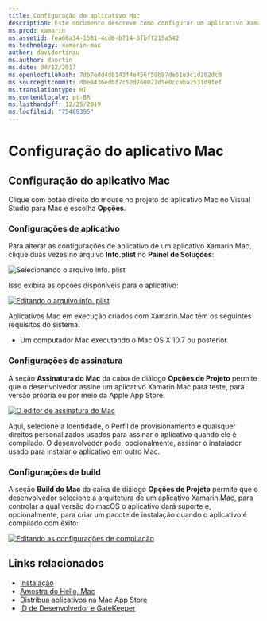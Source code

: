 ```yaml
---
title: Configuração do aplicativo Mac
description: Este documento descreve como configurar um aplicativo Xamarin.Mac para publicação. Ele aborda as configurações do aplicativo, as configurações de assinatura e as configurações de build.
ms.prod: xamarin
ms.assetid: fea66a34-1581-4cd6-b714-3fbff215a542
ms.technology: xamarin-mac
author: davidortinau
ms.author: daortin
ms.date: 04/12/2017
ms.openlocfilehash: 7db7edd4d8143f4e456f59b97de51e3c1d202dc0
ms.sourcegitcommit: d0e6436edbf7c52d760027d5e0ccaba2531d9fef
ms.translationtype: MT
ms.contentlocale: pt-BR
ms.lasthandoff: 12/25/2019
ms.locfileid: "75489395"
---
```

# <a name="mac-app-configuration"></a>Configuração do aplicativo Mac

## <a name="mac-app-configuration"></a>Configuração do aplicativo Mac

Clique com botão direito do mouse no projeto do aplicativo Mac no Visual Studio para Mac e escolha **Opções**.

### <a name="application-settings"></a>Configurações de aplicativo

Para alterar as configurações de aplicativo de um aplicativo Xamarin.Mac, clique duas vezes no arquivo **Info.plist** no **Painel de Soluções**:

![Selecionando o arquivo info. plist](app-configuration-images/config04.png "Selecionando o arquivo info. plist")

Isso exibirá as opções disponíveis para o aplicativo:

 [![Editando o arquivo info. plist](app-configuration-images/config01.png "Editando o arquivo info. plist")](app-configuration-images/config01-large.png#lightbox)

Aplicativos Mac em execução criados com Xamarin.Mac têm os seguintes requisitos do sistema:

- Um computador Mac executando o Mac OS X 10.7 ou posterior.

### <a name="signing-settings"></a>Configurações de assinatura

A seção **Assinatura do Mac** da caixa de diálogo **Opções de Projeto** permite que o desenvolvedor assine um aplicativo Xamarin.Mac para teste, para versão própria ou por meio da Apple App Store:

[![O editor de assinatura do Mac](app-configuration-images/config02.png "A janela de assinatura do Mac")](app-configuration-images/config02-large.png#lightbox)

Aqui, selecione a Identidade, o Perfil de provisionamento e quaisquer direitos personalizados usados para assinar o aplicativo quando ele é compilado. O desenvolvedor pode, opcionalmente, assinar o instalador usado para instalar o aplicativo em outro Mac.

### <a name="build-settings"></a>Configurações de build

A seção **Build do Mac** da caixa de diálogo **Opções de Projeto** permite que o desenvolvedor selecione a arquitetura de um aplicativo Xamarin.Mac, para controlar a qual versão do macOS o aplicativo dará suporte e, opcionalmente, para criar um pacote de instalação quando o aplicativo é compilado com êxito:

 [![Editando as configurações de compilação](app-configuration-images/config03.png "Editando as configurações de compilação")](app-configuration-images/config03-large.png#lightbox)

## <a name="related-links"></a>Links relacionados

- [Instalação](/visualstudio/mac/installation/)
- [Amostra do Hello, Mac](~/mac/get-started/hello-mac.md)
- [Distribua aplicativos na Mac App Store](https://developer.apple.com/devcenter/mac/checklist/)
- [ID de Desenvolvedor e GateKeeper](https://developer.apple.com/resources/developer-id/)
